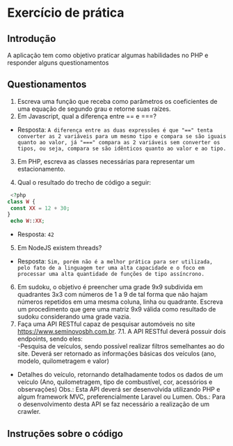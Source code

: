 # Exercício de prática

## Introdução

A aplicação tem como objetivo praticar algumas habilidades no PHP e responder alguns questionamentos

## Questionamentos
1. Escreva uma função que receba como parâmetros os coeficientes de uma equação de segundo grau e retorne suas raízes. 
2. Em Javascript, qual a diferença entre == e ===? 
* Resposta:
`
A diferença entre as duas expressões é que "==" tenta converter as 2 variáveis para um mesmo tipo e compara se são iguais quanto ao valor, já "===" compara as 2 variáveis sem converter os tipos, ou seja, compara se são idênticos quanto ao valor e ao tipo.
`

3. Em PHP, escreva as classes necessárias para representar um estacionamento. 

4. Qual o resultado do trecho de código a seguir: 
```php
 <?php 
class W { 
 const XX = 12 + 30; 
}
 echo W::XX; 
```
* Resposta:
`
42
`
5. Em NodeJS existem threads? 
* Resposta:
`
Sim, porém não é a melhor prática para ser utilizada, pelo fato de a linguagem ter uma alta capacidade e o foco em processar uma alta quantidade de funções de tipo assíncrono.
`
6. Em sudoku, o objetivo é preencher uma grade 9x9 subdivida em quadrantes 3x3 com números
 de 1 a 9 de tal forma que não hajam números repetidos em uma mesma coluna, linha
 ou quadrante. Escreva um procedimento que gere uma matriz 9x9 válida como resultado de sudoku considerando uma grade vazia.
7. Faça uma API RESTful capaz de pesquisar automóveis no site https://www.seminovosbh.com.br​. 
7.1. A API RESTful deverá possuir dois endpoints, sendo eles:  
-​Pesquisa de veículos​, sendo possível realizar filtros semelhantes ao do site.
  Deverá ser retornado as informações básicas dos veículos (ano, modelo, quilometragem e valor)
- ​Detalhes do veículo​, retornando detalhadamente todos os dados de um veículo (Ano, quilometragem, tipo de combustível, cor, acessórios e observações) 
 Obs.: ​Esta API deverá ser desenvolvida utilizando PHP e algum framework MVC, preferencialmente Laravel ou Lumen. 
 Obs.:​ Para o desenvolvimento desta API se faz necessário a realização de um crawler. 
 

## Instruções sobre o código

